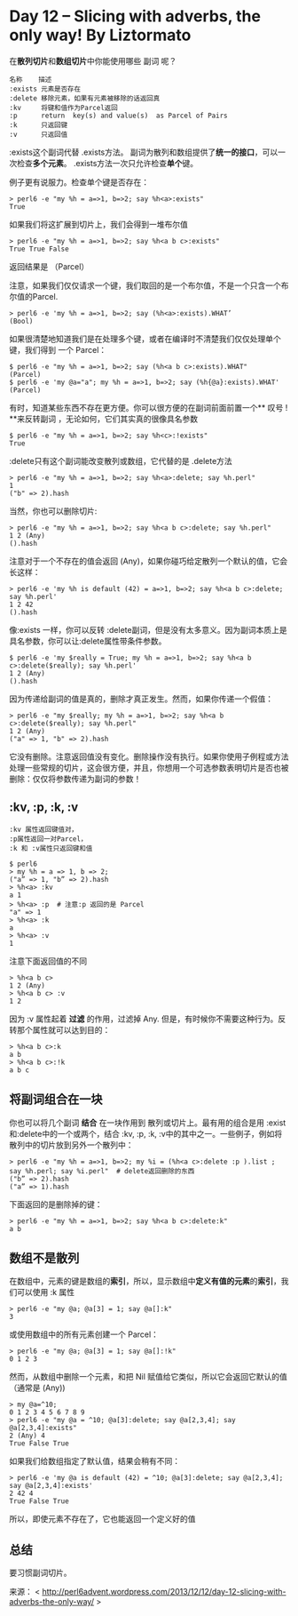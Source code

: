 # Day 12 – Slicing with adverbs, the only way! By   Liztormato


在**散列切片**和**数组切片**中你能使用哪些 副词 呢？

    名称    描述
    :exists 元素是否存在
    :delete 移除元素，如果有元素被移除的话返回真
    :kv     将键和值作为Parcel返回
    :p      return  key(s) and value(s)  as Parcel of Pairs
    :k      只返回键
    :v      只返回值

:exists这个副词代替 .exists方法。 副词为散列和数组提供了**统一的接口**，可以一次检查**多个元素**。 .exists方法一次只允许检查**单个**键。

例子更有说服力。检查单个键是否存在：
```perl6
> perl6 -e "my %h = a=>1, b=>2; say %h<a>:exists"
True
```

如果我们将这扩展到切片上，我们会得到一堆布尔值

    > perl6 -e "my %h = a=>1, b=>2; say %h<a b c>:exists"
    True True False
	
返回结果是 （Parcel）

注意，如果我们仅仅请求一个键，我们取回的是一个布尔值，不是一个只含一个布尔值的Parcel.

    > perl6 -e 'my %h = a=>1, b=>2; say (%h<a>:exists).WHAT’
    (Bool)

如果很清楚地知道我们是在处理多个键，或者在编译时不清楚我们仅仅处理单个键，我们得到 一个 Parcel：

    $ perl6 -e "my %h = a=>1, b=>2; say (%h<a b c>:exists).WHAT"
    (Parcel)
    $ perl6 -e 'my @a="a"; my %h = a=>1, b=>2; say (%h{@a}:exists).WHAT'
    (Parcel)

有时，知道某些东西不存在更方便。你可以很方便的在副词前面前置一个** 叹号 ! **来反转副词 ，无论如何，它们其实真的很像具名参数

    $ perl6 -e "my %h = a=>1, b=>2; say %h<c>:!exists"
    True 
	
:delete只有这个副词能改变散列或数组，它代替的是 .delete方法

    > perl6 -e "my %h = a=>1, b=>2; say %h<a>:delete; say %h.perl"
    1
    ("b" => 2).hash

当然，你也可以删除切片:

    > perl6 -e "my %h = a=>1, b=>2; say %h<a b c>:delete; say %h.perl"
    1 2 (Any)
    ().hash

注意对于一个不存在的值会返回 (Any)，如果你碰巧给定散列一个默认的值，它会长这样：

    > perl6 -e 'my %h is default (42) = a=>1, b=>2; say %h<a b c>:delete; say %h.perl'
    1 2 42
    ().hash

像:exists 一样，你可以反转 :delete副词，但是没有太多意义。因为副词本质上是具名参数，你可以让:delete属性带条件参数。

    $ perl6 -e 'my $really = True; my %h = a=>1, b=>2; say %h<a b c>:delete($really); say %h.perl'
    1 2 (Any)
    ().hash

因为传递给副词的值是真的，删除才真正发生。然而，如果你传递一个假值：

    > perl6 -e "my $really; my %h = a=>1, b=>2; say %h<a b c>:delete($really); say %h.perl"
    1 2 (Any)
    ("a" => 1, "b" => 2).hash

它没有删除。注意返回值没有变化。删除操作没有执行。如果你使用子例程或方法处理一些常规的切片，这会很方便，并且，你想用一个可选参数表明切片是否也被删除：仅仅将参数传递为副词的参数！

##  :kv, :p, :k, :v

    :kv 属性返回键值对，  
    :p属性返回一对Parcel， 
    :k 和 :v属性只返回键和值
	
    $ perl6
    > my %h = a => 1, b => 2;
    ("a” => 1, "b” => 2).hash
    > %h<a> :kv
    a 1
    > %h<a> :p  # 注意:p 返回的是 Parcel
    "a" => 1
    > %h<a> :k
    a
    > %h<a> :v
    1

注意下面返回值的不同

    > %h<a b c>
    1 2 (Any)
    > %h<a b c> :v
    1 2

因为 :v 属性起着 **过滤** 的作用，过滤掉 Any. 但是，有时候你不需要这种行为。反转那个属性就可以达到目的：

    > %h<a b c>:k
    a b
    > %h<a b c>:!k
    a b c 

## 将副词组合在一块

你也可以将几个副词 **结合** 在一块作用到 散列或切片上。最有用的组合是用 :exist 和:delete中的一个或两个，结合   :kv, :p, :k, :v中的其中之一。一些例子，例如将散列中的切片放到另外一个散列中：

    > perl6 -e "my %h = a=>1, b=>2; my %i = (%h<a c>:delete :p ).list ; say %h.perl; say %i.perl"  # delete返回删除的东西
    ("b” => 2).hash
    ("a” => 1).hash

下面返回的是删除掉的键：

    > perl6 -e "my %h = a=>1, b=>2; say %h<a b c>:delete:k"
    a b 

## 数组不是散列

在数组中，元素的键是数组的**索引**，所以，显示数组中**定义有值的元素**的**索引**，我们可以使用 :k 属性

    > perl6 -e "my @a; @a[3] = 1; say @a[]:k"
    3

或使用数组中的所有元素创建一个 Parcel：

    > perl6 -e "my @a; @a[3] = 1; say @a[]:!k"
    0 1 2 3

然而，从数组中删除一个元素，和把 Nil 赋值给它类似，所以它会返回它默认的值（通常是 (Any))

    > my @a=^10;
    0 1 2 3 4 5 6 7 8 9
    > perl6 -e "my @a = ^10; @a[3]:delete; say @a[2,3,4]; say @a[2,3,4]:exists"
    2 (Any) 4
    True False True

如果我们给数组指定了默认值，结果会稍有不同：

    > perl6 -e 'my @a is default (42) = ^10; @a[3]:delete; say @a[2,3,4]; say @a[2,3,4]:exists'
    2 42 4
    True False True

所以，即使元素不存在了，它也能返回一个定义好的值 

## 总结

要习惯副词切片。

来源： < http://perl6advent.wordpress.com/2013/12/12/day-12-slicing-with-adverbs-the-only-way/ >  
